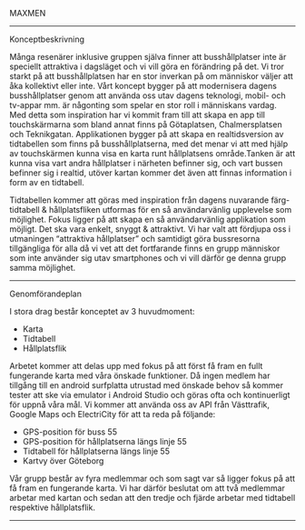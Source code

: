 MAXMEN

--------------------------------------------------------------------------------------------------------------------------------
Konceptbeskrivning

Många resenärer inklusive gruppen själva finner att busshållplatser inte är speciellt attraktiva i dagsläget och vi vill göra en förändring på det. Vi tror starkt på att busshållplatsen har en stor inverkan på om människor väljer att åka kollektivt eller inte.
Vårt koncept bygger på att modernisera dagens busshållplatser genom att använda oss utav dagens teknologi, mobil- och tv-appar mm. är någonting som spelar en stor roll i människans vardag. Med detta som inspiration har vi kommit fram till att skapa en app till touchskärmarna som bland annat finns på Götaplatsen, Chalmersplatsen och Teknikgatan.
Applikationen bygger på att skapa en realtidsversion av tidtabellen som finns på busshållplatserna, med det menar vi att med hjälp av touchskärmen kunna visa en karta runt hållplatsens område.Tanken är att kunna visa vart andra hållplatser i närheten befinner sig, och vart bussen befinner sig i realtid, utöver kartan kommer det även att finnas information i form av en tidtabell.

Tidtabellen kommer att göras med inspiration från dagens nuvarande färg-tidtabell & hållplatsfliken utformas för en så användarvänlig upplevelse som möjlighet.
Fokus ligger på att skapa en så användarvänlig applikation som möjligt. Det ska vara enkelt, snyggt & attraktivt. Vi har valt att fördjupa oss i utmaningen “attraktiva hållplatser” och samtidigt göra bussresorna tillgängliga för alla då vi vet att det fortfarande finns en grupp människor som inte använder sig utav smartphones och vi vill därför ge denna grupp samma möjlighet.

--------------------------------------------------------------------------------------------------------------------------------
Genomförandeplan


I stora drag består konceptet av 3 huvudmoment:
* Karta
* Tidtabell
* Hållplatsflik


Arbetet kommer att delas upp med fokus på att först få fram en fullt fungerande karta med våra önskade funktioner. Då ingen medlem har tillgång till en android surfplatta utrustad med önskade behov så kommer tester att ske via emulator i Android Studio och göras ofta och kontinuerligt för uppnå våra mål.
Vi kommer att använda oss av API från Västtrafik, Google Maps och ElectriCity för att ta reda på följande:
* GPS-position för buss 55
* GPS-position för hållplatserna längs linje 55
* Tidtabell för hållplatserna längs linje 55
* Kartvy över Göteborg


Vår grupp består av fyra medlemmar och som sagt var så ligger fokus på att få fram en fungerande karta. Vi har därför beslutat om att två medlemmar arbetar med kartan och sedan att den tredje och fjärde arbetar med tidtabell respektive hållplatsflik.

--------------------------------------------------------------------------------------------------------------------------------

